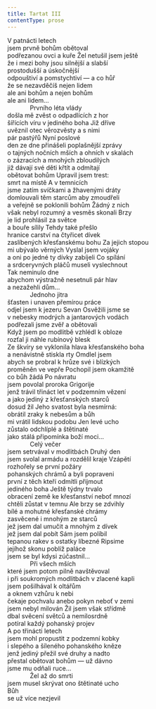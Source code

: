 ```yaml
---
title: Tartat III
contentType: prose
---
```


<section>

V patnácti letech  
jsem prvně bohům obětoval  
podřezanou ovci a kuře Žel netušil jsem ještě  
že i mezi bohy jsou silnější a slabší  
prostodušší a úskočnější  
odpouštiví a pomstychtiví — a co hůř  
že se nezavděčíš nejen lidem  
ale ani bohům a nejen bohům  
ale ani lidem…  
             Prvního léta vlády  
došla mě zvěst o odpadlících z hor  
šířících víru v jediného boha Již dříve  
uvěznil otec věrozvěsty a s nimi  
pár pastýřů Nyní poslové  
den ze dne přinášeli poplašnější zprávy  
o tajných nočních mších a ohních v skalách  
o zázracích a mnohých zbloudilých  
již dávají své děti křtít a odmítají  
obětovat bohům Upravil jsem trest:  
smrt na místě A v temnicích  
jsme zatím svíčkami a žhavenými dráty  
domlouvali těm starcům aby zmoudřeli  
a veřejně se poklonili bohům Žádný z nich  
však nebyl rozumný a vesměs skonali Brzy  
je lid prohlásil za světce  
a bouře sílily Tehdy také přešlo  
hranice carství na čtyřicet dívek  
zaslíbených křesťanskému bohu Za jejich stopou  
mi ubývalo věrných Vyslal jsem vojáky  
a oni po jedné ty dívky zabíjeli Co spílání  
a srdceryvných pláčů museli vyslechnout  
Tak neminulo dne  
abychom výstražně nesetnuli pár hlav  
a nezažehli dům…  
             Jednoho jitra  
šťasten i unaven přemírou práce  
odjel jsem k jezeru Sevan Osvěžili jsme se  
v nebesky modrých a jantarových vodách  
podřezali jsme zvěř a obětovali  
Když jsem po modlitbě vzhlédl k obloze  
rozťal ji náhle rubínový blesk  
Ze škvíry se vyklonila hlava křesťanského boha  
a nenávistně stiskla rty Omdlel jsem  
abych se probral k hrůze své i blízkých  
proměněn ve vepře Pochopil jsem okamžitě  
co bůh žádá Po návratu  
jsem povolal proroka Grigorije  
jenž trávil třináct let v podzemním vězení  
a jako jediný z křesťanských starců  
dosud žil Jeho svatost byla nesmírná:  
obrátil zraky k nebesům a bůh  
mi vrátil lidskou podobu Jen levé ucho  
zůstalo odchlíplé a štětinaté  
jako stálá připomínka boží moci…  
             Celý večer  
jsem setrvával v modlitbách Druhý den  
jsem svolal armádu a rozdělil kraje Vzápětí  
rozhořely se první požáry  
pohanských chrámů a byli popraveni  
první z těch kteří odmítli přijmout  
jediného boha Ještě týdny trvalo  
obracení země ke křesťanství neboť mnozí  
chtěli zůstat v temnu Ale brzy se zdvihly  
bílé a mohutné křesťanské chrámy  
zasvěcené i mnohým ze starců  
jež jsem dal umučit a mnohým z dívek  
jež jsem dal pobít Sám jsem políbil  
tepanou rakev s ostatky líbezné Ripsime  
jejíhož skonu poblíž paláce  
jsem se byl kdysi zúčastnil…  
             Při všech mších  
které jsem potom pilně navštěvoval  
i při soukromých modlitbách v zlacené kapli  
jsem pošilhával k oltářům  
a oknem vzhůru k nebi  
čekaje pochvalu anebo pokyn neboť v zemi  
jsem nebyl milován Žil jsem však střídmě  
dbal svěcení světců a nemilosrdně  
potíral každý pohanský projev  
A po třinácti letech  
jsem mohl propustit z podzemní kobky  
i slepého a šíleného pohanského kněze  
jenž jediný přežil své druhy a nadto  
přestal obětovat bohům — už dávno  
jsme mu odňali ruce…  
             Žel až do smrti  
jsem musel skrývat ono štětinaté ucho  
Bůh  
se už více nezjevil

</section>
